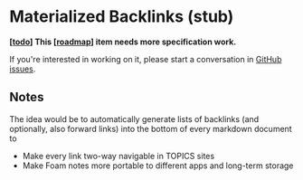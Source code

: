 # Materialized Backlinks (stub)

**[[todo]] This [[roadmap]] item needs more specification work.**

If you're interested in working on it, please start a conversation in [GitHub issues](https://github.com/foambubble/foam/issues).

## Notes

The idea would be to automatically generate lists of backlinks (and optionally, also forward links) into the bottom of every markdown document to

- Make every link two-way navigable in TOPICS sites
- Make Foam notes more portable to different apps and long-term storage

[//begin]: # "Autogenerated link references for markdown compatibility"
[todo]: ../todo.md "Todo"
[roadmap]: roadmap.md "Roadmap"
[//end]: # "Autogenerated link references"
